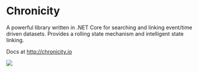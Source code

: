 # Chronicity

A powerful library written in .NET Core for searching and linking event/time driven datasets. Provides a rolling state mechanism and intelligent state linking.

Docs at http://chronicity.io

<img src="http://chronicity.io/images/logo.png">
